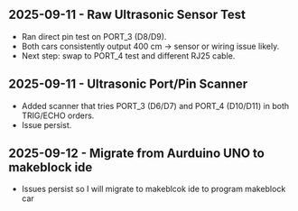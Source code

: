 ## 2025-09-11 - Raw Ultrasonic Sensor Test
- Ran direct pin test on PORT_3 (D8/D9).
- Both cars consistently output 400 cm → sensor or wiring issue likely.
- Next step: swap to PORT_4 test and different RJ25 cable.
  
## 2025-09-11 - Ultrasonic Port/Pin Scanner
- Added scanner that tries PORT_3 (D6/D7) and PORT_4 (D10/D11) in both TRIG/ECHO orders.
- Issue persist. 

## 2025-09-12 - Migrate from Aurduino UNO to makeblock ide
- Issues persist so I will migrate to makeblcok ide to program makeblock car
